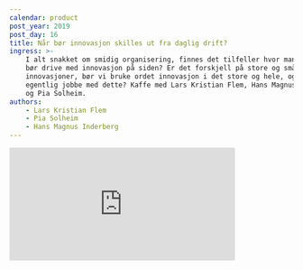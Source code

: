 ```yaml
---
calendar: product
post_year: 2019
post_day: 16
title: Når bør innovasjon skilles ut fra daglig drift?
ingress: >-
    I alt snakket om smidig organisering, finnes det tilfeller hvor man i stedet
    bør drive med innovasjon på siden? Er det forskjell på store og små
    innovasjoner, bør vi bruke ordet innovasjon i det store og hele, og hvem bør
    egentlig jobbe med dette? Kaffe med Lars Kristian Flem, Hans Magnus Inderberg
    og Pia Solheim.
authors:
    - Lars Kristian Flem
    - Pia Solheim
    - Hans Magnus Inderberg
---
```


<iframe src="https://anchor.fm/kaffeprathosbekk/embed" height="200px" width="400px" frameborder="0" scrolling="no"></iframe>
